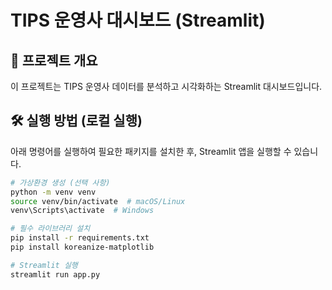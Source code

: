 # TIPS 운영사 대시보드 (Streamlit)

## 📌 프로젝트 개요
이 프로젝트는 TIPS 운영사 데이터를 분석하고 시각화하는 Streamlit 대시보드입니다.

## 🛠️ 실행 방법 (로컬 실행)
아래 명령어를 실행하여 필요한 패키지를 설치한 후, Streamlit 앱을 실행할 수 있습니다.

```bash
# 가상환경 생성 (선택 사항)
python -m venv venv
source venv/bin/activate  # macOS/Linux
venv\Scripts\activate  # Windows

# 필수 라이브러리 설치
pip install -r requirements.txt
pip install koreanize-matplotlib

# Streamlit 실행
streamlit run app.py

